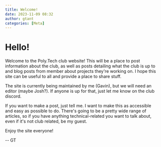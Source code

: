 ```yaml
---
title: Welcome!
date: 2023-11-09 08:32
author: gtant
categories: [Meta]
---
```


# Hello!

Welcome to the Poly.Tech club website! This will be a place to post information about the club, as well as posts detailing what the club is up to and blog posts from member about projects they're working on. I hope this site can be useful to all and provide a place to share stuff.

The site is currently being maintained by me (Gavin), but we will need an editor (maybe Josh?). If anyone is up for that, just let me know on the club discord.

If you want to make a post, just tell me. I want to make this as accessible and easy as possible to do. There's going to be a pretty wide range of articles, so if you have anything technical-related you want to talk about, even if it's not club related, be my guest.

Enjoy the site everyone! 

-- GT

